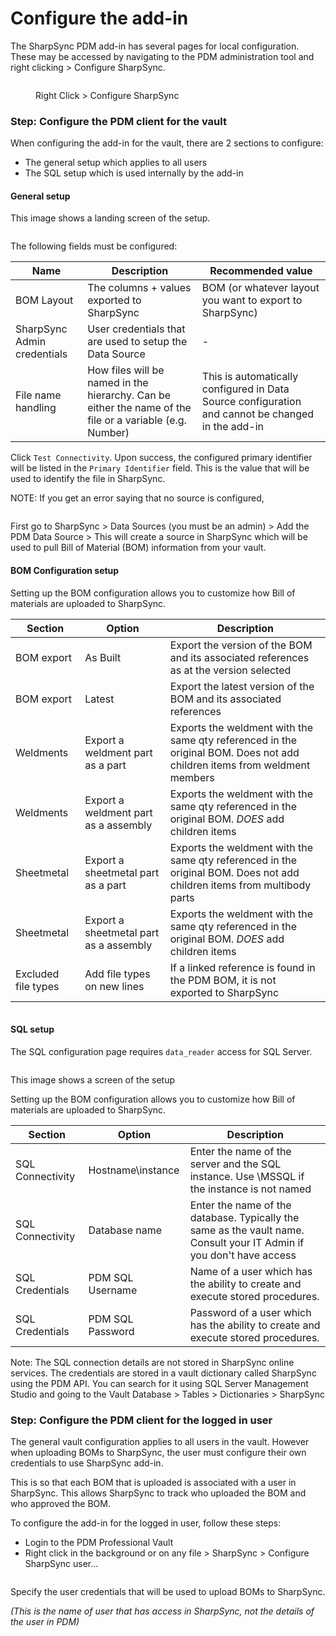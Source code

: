 # Configure the add-in

The SharpSync PDM add-in has several pages for local configuration. These may be accessed by navigating to the PDM administration tool and right clicking > Configure SharpSync.

<figure><img src="../../.gitbook/assets/swpdm_addin_click_configure.png" alt=""><figcaption><p>Right Click > Configure SharpSync</p></figcaption></figure>

### Step: Configure the PDM client for the vault

When configuring the add-in for the vault, there are 2 sections to configure:

* The general setup which applies to all users
* The SQL setup which is used internally by the add-in

#### General setup

This image shows a landing screen of the setup.

<figure><img src="../../.gitbook/assets/swpdm_client_configuration_general.png" alt=""><figcaption></figcaption></figure>

The following fields must be configured:

| Name                        | Description                                                                                              | Recommended value                                                                                 |
| --------------------------- | -------------------------------------------------------------------------------------------------------- | ------------------------------------------------------------------------------------------------- |
| BOM Layout                  | The columns + values exported to SharpSync                                                               | BOM (or whatever layout you want to export to SharpSync)                                          |
| SharpSync Admin credentials | User credentials that are used to setup the Data Source                                                  | -                                                                                                 |
| File name handling          | How files will be named in the hierarchy. Can be either the name of the file or a variable (e.g. Number) | This is automatically configured in Data Source configuration and cannot be changed in the add-in |

Click `Test Connectivity`. Upon success, the configured primary identifier will be listed in the `Primary Identifier` field. This is the value that will be used to identify the file in SharpSync.

NOTE: If you get an error saying that no source is configured,

<figure><img src="../../.gitbook/assets/swpdm_client_datasource_not_found.png" alt=""><figcaption></figcaption></figure>

First go to SharpSync > Data Sources (you must be an admin) > Add the PDM Data Source > This will create a source in SharpSync which will be used to pull Bill of Material (BOM) information from your vault.

#### BOM Configuration setup

Setting up the BOM configuration allows you to customize how Bill of materials are uploaded to SharpSync.

| Section             | Option                                 | Description                                                                                                              |
| ------------------- | -------------------------------------- | ------------------------------------------------------------------------------------------------------------------------ |
| BOM export          | As Built                               | Export the version of the BOM and its associated references as at the version selected                                   |
| BOM export          | Latest                                 | Export the latest version of the BOM and its associated references                                                       |
| Weldments           | Export a weldment part as a part       | Exports the weldment with the same qty referenced in the original BOM. Does not add children items from weldment members |
| Weldments           | Export a weldment part as a assembly   | Exports the weldment with the same qty referenced in the original BOM. _DOES_ add children items                         |
| Sheetmetal          | Export a sheetmetal part as a part     | Exports the weldment with the same qty referenced in the original BOM. Does not add children items from multibody parts  |
| Sheetmetal          | Export a sheetmetal part as a assembly | Exports the weldment with the same qty referenced in the original BOM. _DOES_ add children items                         |
| Excluded file types | Add file types on new lines            | If a linked reference is found in the PDM BOM, it is not exported to SharpSync                                           |

<figure><img src="../../.gitbook/assets/swpdm_client_bom_configuration_bom_export.png" alt=""><figcaption></figcaption></figure>

#### SQL setup

The SQL configuration page requires `data_reader` access for SQL Server.

<figure><img src="../../.gitbook/assets/swpdm_client_sql_configuration.png" alt=""><figcaption></figcaption></figure>

This image shows a screen of the setup&#x20;

Setting up the BOM configuration allows you to customize how Bill of materials are uploaded to SharpSync.

| Section          | Option            | Description                                                                                                          |
| ---------------- | ----------------- | -------------------------------------------------------------------------------------------------------------------- |
| SQL Connectivity | Hostname\instance | Enter the name of the server and the SQL instance. Use \MSSQL if the instance is not named                           |
| SQL Connectivity | Database name     | Enter the name of the database. Typically the same as the vault name. Consult your IT Admin if you don't have access |
| SQL Credentials  | PDM SQL Username  | Name of a user which has the ability to create and execute stored procedures.                                        |
| SQL Credentials  | PDM SQL Password  | Password of a user which has the ability to create and execute stored procedures.                                    |

Note: The SQL connection details are not stored in SharpSync online services. The credentials are stored in a vault dictionary called SharpSync using the PDM API. You can search for it using SQL Server Management Studio and going to the Vault Database > Tables > Dictionaries > SharpSync

### Step: Configure the PDM client for the logged in user

The general vault configuration applies to all users in the vault. However when uploading BOMs to SharpSync, the user must configure their own credentials to use SharpSync add-in.

This is so that each BOM that is uploaded is associated with a user in SharpSync. This allows SharpSync to track who uploaded the BOM and who approved the BOM.

To configure the add-in for the logged in user, follow these steps:

* Login to the PDM Professional Vault
* Right click in the background or on any file > SharpSync > Configure SharpSync user...

<figure><img src="../../.gitbook/assets/swpdm_client_configure_user.png" alt=""><figcaption></figcaption></figure>

Specify the user credentials that will be used to upload BOMs to SharpSync.

_(This is the name of user that has access in SharpSync, not the details of the user in PDM)_

<figure><img src="../../.gitbook/assets/swpdm_client_setup_user.png" alt=""><figcaption></figcaption></figure>
